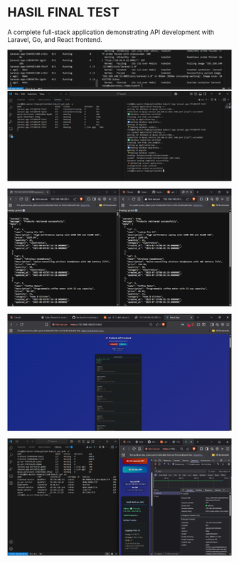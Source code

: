 # HASIL FINAL TEST

A complete full-stack application demonstrating API development with Laravel, Go, and React frontend.

![](images/pull.png)
![](images/migrateseed.png)

![](images/laravel&go.png)

![](images/frontend.png)

![](images/hasil.png)

